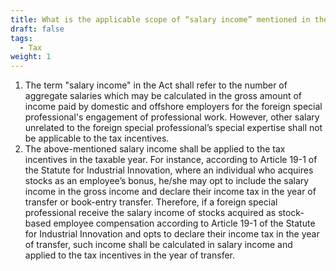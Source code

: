 ```yaml
---
title: What is the applicable scope of “salary income” mentioned in the Act?
draft: false
tags:
  - Tax
weight: 1
---
```

1. The term "salary income" in the Act shall refer to the number of aggregate salaries which may be calculated in the gross amount of income paid by domestic and offshore employers for the foreign special professional's engagement of professional work. However, other salary unrelated to the foreign special professional’s special expertise shall not be applicable to the tax incentives.
2. The above-mentioned salary income shall be applied to the tax incentives in the taxable year. For instance, according to Article 19-1 of the Statute for Industrial Innovation, where an individual who acquires stocks as an employee’s bonus, he/she may opt to include the salary income in the gross income and declare their income tax in the year of transfer or book-entry transfer. Therefore, if a foreign special professional receive the salary income of stocks acquired as stock-based employee compensation according to Article 19-1 of the Statute for Industrial Innovation and opts to declare their income tax in the year of transfer, such income shall be calculated in salary income and applied to the tax incentives in the year of transfer.